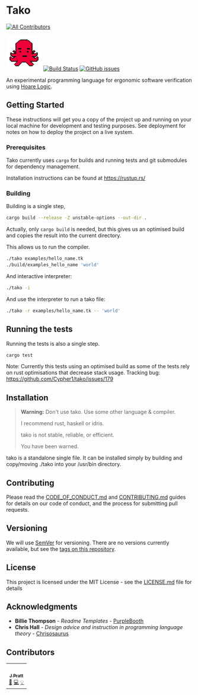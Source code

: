 # Tako
<!-- ALL-CONTRIBUTORS-BADGE:START - Do not remove or modify this section -->
[![All Contributors](https://img.shields.io/badge/all_contributors-1-orange.svg?style=flat-square)](#contributors)
<!-- ALL-CONTRIBUTORS-BADGE:END -->

[![Cherry](./takoweb/static/tako.png)](https://takolang.dev)
[![Build Status](https://github.com/Cypher1/tako/workflows/Rust/badge.svg)](https://github.com/Cypher1/tako/actions)
[![GitHub issues](https://img.shields.io/github/issues/Cypher1/tako.svg)](https://github.com/Cypher1/tako/issues)

An experimental programming language for ergonomic software verification using [Hoare Logic](https://en.wikipedia.org/wiki/Hoare_logic).

## Getting Started

These instructions will get you a copy of the project up and running on your local machine for development and testing purposes. See deployment for notes on how to deploy the project on a live system.

### Prerequisites

Tako currently uses `cargo` for builds and running tests and git submodules for dependency management.

Installation instructions can be found at <https://rustup.rs/>

### Building

Building is a single step,

```bash
cargo build --release -Z unstable-options --out-dir .
```

Actually, only `cargo build` is needed, but this gives us an optimised build and copies the result into the current directory.

This allows us to run the compiler.

```bash
./tako examples/hello_name.tk
./build/examples_hello_name 'world'
```

And interactive interpreter:

```bash
./tako -i
```

And use the interpreter to run a tako file:

```bash
./tako -r examples/hello_name.tk -- 'world'
```

## Running the tests

Running the tests is also a single step.

```bash
cargo test
```

Note: Currently this tests using an optimised build as some of the tests rely on rust optimisations that decrease stack usage. Tracking bug: <https://github.com/Cypher1/tako/issues/179>

## Installation

> **Warning:** Don't use tako. Use some other language & compiler.
>
> I recommend rust, haskell or idris.
>
> tako is not stable, reliable, or efficient.
>
> You have been warned.

tako is a standalone single file. It can be installed simply by building and copy/moving ./tako into your /usr/bin directory.

## Contributing

Please read the [CODE_OF_CONDUCT.md](CODE_OF_CONDUCT.md) and [CONTRIBUTING.md](CONTRIBUTING.md) guides for details on our code of conduct, and the process for submitting pull requests.

## Versioning

We will use [SemVer](http://semver.org/) for versioning. There are no versions currently available, but see the [tags on this repository](https://github.com/Cypher1/tako/tags).

## License

This project is licensed under the MIT License - see the [LICENSE.md](LICENSE.md) file for details

## Acknowledgments

* **Billie Thompson** - *Readme Templates* - [PurpleBooth](https://github.com/PurpleBooth)
* **Chris Hall** - *Design advice and instruction in programming language theory* - [Chrisosaurus](https://github.com/chrisosaurus)

## Contributors

<!-- ALL-CONTRIBUTORS-LIST:START - Do not remove or modify this section -->
<!-- prettier-ignore-start -->
<!-- markdownlint-disable -->
<table>
  <tr>
    <td align="center"><a href="https://cypher1.github.io"><img src="https://avatars.githubusercontent.com/u/1120798?v=4?s=100" width="100px;" alt=""/><br /><sub><b>J Pratt</b></sub></a><br /><a href="#design-Cypher1" title="Design">🎨</a> <a href="https://github.com/Cypher1/tako/commits?author=Cypher1" title="Code">💻</a> <a href="#example-Cypher1" title="Examples">💡</a></td>
  </tr>
</table>

<!-- markdownlint-restore -->
<!-- prettier-ignore-end -->

<!-- ALL-CONTRIBUTORS-LIST:END -->
<!-- prettier-ignore-start -->
<!-- markdownlint-disable -->

<!-- markdownlint-restore -->
<!-- prettier-ignore-end -->

<!-- ALL-CONTRIBUTORS-LIST:END -->
